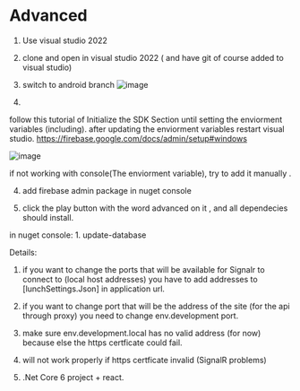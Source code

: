 # Advanced

1. Use visual studio 2022

1. clone and open in visual studio 2022 ( and have git of course added to visual studio)
2. switch to android branch
![image](https://user-images.githubusercontent.com/71297464/174668228-6ab011de-31c9-4b41-8f40-eac81e7c7f20.png)

3.
follow this tutorial of Initialize the SDK Section until setting the enviorment variables (including).
after updating the enviorment variables restart visual studio.
https://firebase.google.com/docs/admin/setup#windows

![image](https://user-images.githubusercontent.com/71297464/173902356-c36b16e3-5048-40ff-921d-a842377c5158.png)


if not working with console(The enviorment variable), try to add it manually .


4. add firebase admin package in nuget console


5. click the play button with the word advanced on it , and all dependecies should install.








in nuget console:
1.
 update-database










Details:

1. if you want to change the ports that will be available for Signalr to connect to (local host addresses) you have to add addresses to  [lunchSettings.Json]  in application url.
2. if you want to change port that will be the address of the site (for the api through proxy) you need to change env.development port.
3. make sure env.development.local has no valid address (for now) because else the https certficate could fail.
4.  will not work properly if https certficate invalid (SignalR problems)

5. .Net Core 6 project + react. 
